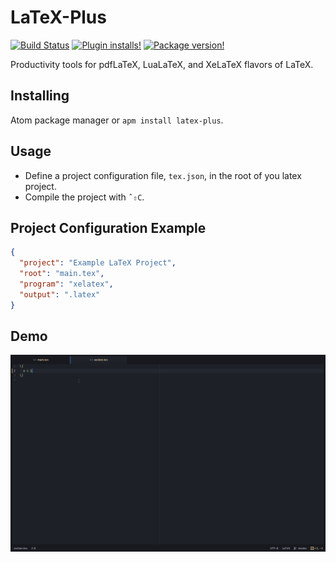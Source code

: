 # LaTeX-Plus
[![Build Status](https://travis-ci.org/andrewrynhard/atom-latex-plus.svg?branch=master)](https://travis-ci.org/andrewrynhard/atom-latex-plus)
[![Plugin installs!](https://img.shields.io/apm/dm/latex-plus.svg?style=flat-square)](https://atom.io/packages/latex-plus)
[![Package version!](https://img.shields.io/apm/v/latex-plus.svg?style=flat-square)](https://atom.io/packages/latex-plus)

Productivity tools for pdfLaTeX, LuaLaTeX, and XeLaTeX flavors of LaTeX.

## Installing
Atom package manager or `apm install latex-plus`.

## Usage
  * Define a project configuration file, `tex.json`, in the root of you latex project.
  * Compile the project with `ˆ⇧C`.

## Project Configuration Example
```` json
{
  "project": "Example LaTeX Project",
  "root": "main.tex",
  "program": "xelatex",
  "output": ".latex"
}
````

## Demo
![Alt text](/demo.gif?raw=true)
